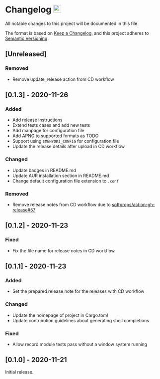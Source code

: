 # Changelog <a href="https://github.com/orhun/menyoki"><img src="https://user-images.githubusercontent.com/24392180/99184076-96c10b00-2751-11eb-99ea-ad962144df76.png" width="25"></a>

All notable changes to this project will be documented in this file.

The format is based on [Keep a Changelog](https://keepachangelog.com/en/1.0.0/),
and this project adheres to [Semantic Versioning](https://semver.org/spec/v2.0.0.html).

## [Unreleased]
### Removed
- Remove update_release action from CD workflow

## [0.1.3] - 2020-11-26
### Added
* Add release instructions
* Extend tests cases and add new tests
* Add manpage for configuration file
* Add APNG to supported formats as TODO
* Support using `$MENYOKI_CONFIG` for configuration file
* Update the release details after upload in CD workflow

### Changed
* Update badges in README.md
* Update AUR installation section in README.md
* Change default configuration file extension to `.conf`

### Removed
* Remove release notes from CD workflow due to [softprops/action-gh-release#57](https://github.com/softprops/action-gh-release/issues/57)

## [0.1.2] - 2020-11-23
### Fixed
* Fix the file name for release notes in CD workflow

## [0.1.1] - 2020-11-23
### Added
* Set the prepared release note for the releases with CD workflow

### Changed
* Update the homepage of project in Cargo.toml
* Update contribution guidelines about generating shell completions

### Fixed
* Allow record module tests pass without a window system running

## [0.1.0] - 2020-11-21
Initial release.
